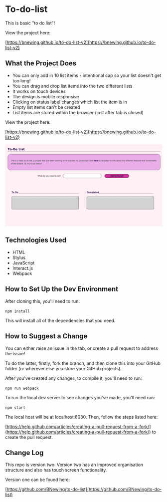 # To-do-list
This is basic "to do list"!

View the project here:

[https://bnewing.github.io/to-do-list-v2](https://bnewing.github.io/to-do-list-v2)

## What the Project Does

- You can only add in 10 list items - intentional cap so your list doesn't get too long!
- You can drag and drop list items into the two different lists
- It works on touch devices
- The design is mobile responsive
- Clicking on status label changes which list the item is in
- Empty list items can't be created
- List items are stored within the browser (lost after tab is closed)

View the project here:

[https://bnewing.github.io/to-do-list-v2](https://bnewing.github.io/to-do-list-v2)

<img src="./assets/screenshot.png" alt="screenshot">

## Technologies Used
- HTML
- Stylus
- JavaScript
- Interact.js
- Webpack


## How to Set Up the Dev Environment

After cloning this, you'll need to run:

`npm install`

This will install all of the dependencies that you need.


## How to Suggest a Change

You can either raise an issue in the tab, or create a pull request to address the issue!

To do the latter, firstly, fork the branch, and then clone this into your GitHub folder (or wherever else you store your GitHub projects).

After you've created any changes, to compile it, you'll need to run:

`npm run webpack`

To run the local dev server to see changes you've made, you'll need run:

`npm start`

The local host will be at localhost:8080. Then, follow the steps listed here:

[https://help.github.com/articles/creating-a-pull-request-from-a-fork/](https://help.github.com/articles/creating-a-pull-request-from-a-fork/) to create the pull request.

## Change Log
This repo is version two. Version two has an improved organisation structure and also has touch screen functionality.

Version one can be found here:

[https://github.com/BNewing/to-do-list](https://github.com/BNewing/to-do-list)
